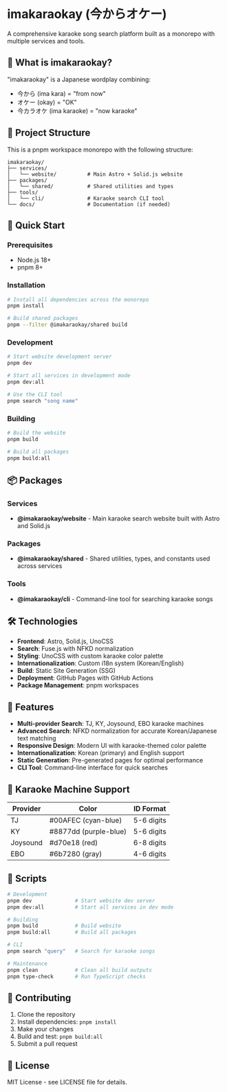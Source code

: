 # imakaraokay (今からオケー)

A comprehensive karaoke song search platform built as a monorepo with multiple services and tools.

## 🎤 What is imakaraokay?

"imakaraokay" is a Japanese wordplay combining:
- 今から (ima kara) = "from now"
- オケー (okay) = "OK"
- 今カラオケ (ima karaoke) = "now karaoke"

## 📁 Project Structure

This is a pnpm workspace monorepo with the following structure:

```
imakaraokay/
├── services/
│   └── website/          # Main Astro + Solid.js website
├── packages/
│   └── shared/           # Shared utilities and types
├── tools/
│   └── cli/              # Karaoke search CLI tool
└── docs/                 # Documentation (if needed)
```

## 🚀 Quick Start

### Prerequisites

- Node.js 18+
- pnpm 8+

### Installation

```bash
# Install all dependencies across the monorepo
pnpm install

# Build shared packages
pnpm --filter @imakaraokay/shared build
```

### Development

```bash
# Start website development server
pnpm dev

# Start all services in development mode
pnpm dev:all

# Use the CLI tool
pnpm search "song name"
```

### Building

```bash
# Build the website
pnpm build

# Build all packages
pnpm build:all
```

## 📦 Packages

### Services

- **@imakaraokay/website** - Main karaoke search website built with Astro and Solid.js

### Packages

- **@imakaraokay/shared** - Shared utilities, types, and constants used across services

### Tools

- **@imakaraokay/cli** - Command-line tool for searching karaoke songs

## 🛠 Technologies

- **Frontend**: Astro, Solid.js, UnoCSS
- **Search**: Fuse.js with NFKD normalization
- **Styling**: UnoCSS with custom karaoke color palette
- **Internationalization**: Custom i18n system (Korean/English)
- **Build**: Static Site Generation (SSG)
- **Deployment**: GitHub Pages with GitHub Actions
- **Package Management**: pnpm workspaces

## 🎨 Features

- **Multi-provider Search**: TJ, KY, Joysound, EBO karaoke machines
- **Advanced Search**: NFKD normalization for accurate Korean/Japanese text matching
- **Responsive Design**: Modern UI with karaoke-themed color palette
- **Internationalization**: Korean (primary) and English support
- **Static Generation**: Pre-generated pages for optimal performance
- **CLI Tool**: Command-line interface for quick searches

## 🌈 Karaoke Machine Support

| Provider | Color | ID Format |
|----------|-------|-----------|
| TJ | #00AFEC (cyan-blue) | 5-6 digits |
| KY | #8877dd (purple-blue) | 5-6 digits |
| Joysound | #d70e18 (red) | 6-8 digits |
| EBO | #6b7280 (gray) | 4-6 digits |

## 📝 Scripts

```bash
# Development
pnpm dev              # Start website dev server
pnpm dev:all          # Start all services in dev mode

# Building
pnpm build            # Build website
pnpm build:all        # Build all packages

# CLI
pnpm search "query"   # Search for karaoke songs

# Maintenance
pnpm clean            # Clean all build outputs
pnpm type-check       # Run TypeScript checks
```

## 🤝 Contributing

1. Clone the repository
2. Install dependencies: `pnpm install`
3. Make your changes
4. Build and test: `pnpm build:all`
5. Submit a pull request

## 📄 License

MIT License - see LICENSE file for details.


